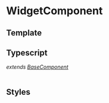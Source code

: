 # WidgetComponent

## Template

## Typescript
*extends [BaseComponent](/Docs/src/app/components/BaseComponent.md)*<br><br>
## Styles